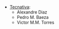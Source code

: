 - [Tecnativa](https://www.tecnativa.com):
  - Alexandre Diaz
  - Pedro M. Baeza
  - Victor M.M. Torres
